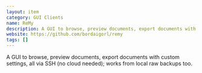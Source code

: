 ```yaml
---
layout: item
category: GUI Clients
name: ReMy
description: A GUI to browse, preview documents, export documents with custom settings, all via SSH (no cloud needed); works from local raw backups too.
website: https://github.com/bordaigorl/remy
tags: []
---
```


A GUI to browse, preview documents, export documents with custom settings, all via SSH (no cloud needed); works from local raw backups too.
